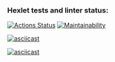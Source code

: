 ### Hexlet tests and linter status:
[![Actions Status](https://github.com/softslot/php-project-lvl2/workflows/hexlet-check/badge.svg)](https://github.com/softslot/php-project-lvl2/actions) [![Maintainability](https://api.codeclimate.com/v1/badges/dfac19731929bf10b581/maintainability)](https://codeclimate.com/github/softslot/php-project-lvl2/maintainability)

[![asciicast](https://asciinema.org/a/BEM8hARicTlGCKRwXrskXe6UM.svg)](https://asciinema.org/a/BEM8hARicTlGCKRwXrskXe6UM)

[![asciicast](https://asciinema.org/a/xxlnuPSziAH16lGfZzt8CNdct.svg)](https://asciinema.org/a/xxlnuPSziAH16lGfZzt8CNdct)